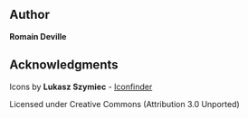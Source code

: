 ## Author

**Romain Deville**

## Acknowledgments

Icons by **Lukasz Szymiec** - [Iconfinder](https://www.iconfinder.com/GraphiteSword)

Licensed under Creative Commons (Attribution 3.0 Unported)